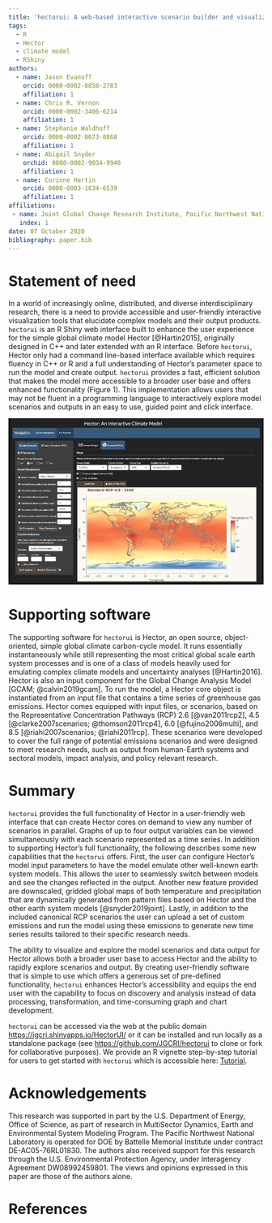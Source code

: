 ```yaml
---
title: 'hectorui: A web-based interactive scenario builder and visualization application for the Hector climate model'
tags:
  - R
  - Hector
  - climate model
  - RShiny
authors:
  - name: Jason Evanoff
    orcid: 0000-0002-8858-2783
    affiliation: 1
  - name: Chris R. Vernon
    orcid: 0000-0002-3406-6214
    affiliation: 1
  - name: Stephanie Waldhoff
    orcid: 0000-0002-8073-0868
    affiliation: 1
  - name: Abigail Snyder
    orchid: 0000-0002-9034-9948
    affiliation: 1  
  - name: Corinne Hartin
    orcid: 0000-0003-1834-6539
    affiliation: 1
affiliations:
 - name: Joint Global Change Research Institute, Pacific Northwest National Laboratory, College Park, MD, USA
   index: 1
date: 07 October 2020
bibliography: paper.bib
---
```


# Statement of need
In a world of increasingly online, distributed, and diverse interdisciplinary research, there is a need to provide accessible and user-friendly interactive visualization tools that elucidate complex models and their output products. `hectorui` is an R Shiny web interface built to enhance the user experience for the simple global climate model Hector [@Hartin2015], originally designed in C++ and later extended with an R interface. Before `hectorui`, Hector only had a command line-based interface available which requires fluency in C++ or R and a full understanding of Hector’s parameter space to run the model and create output. `hectorui` provides a fast, efficient solution that makes the model more accessible to a broader user base and offers enhanced functionality (Figure 1). This implementation allows users that may not be fluent in a programming language to interactively explore model scenarios and outputs in an easy to use, guided point and click interface.

![The map scenario interface to `hectorui` that allows the user to parameterize inputs and visualize run outputs interactively.](figure1.png)

# Supporting software
The supporting software for `hectorui` is Hector, an open source, object-oriented, simple global climate carbon-cycle model. It runs essentially instantaneously while still representing the most critical global scale earth system processes and is one of a class of models heavily used for emulating complex climate models and uncertainty analyses [@Hartin2016]. Hector is also an input component for the Global Change Analysis Model [GCAM; @calvin2019gcam]. To run the model, a Hector core object is instantiated from an input file that contains a time series of greenhouse gas emissions. Hector comes equipped with input files, or scenarios, based on the Representative Concentration Pathways (RCP) 2.6 [@van2011rcp2], 4.5 [@clarke2007scenarios; @thomson2011rcp4], 6.0 [@fujino2006multi], and 8.5 [@riahi2007scenarios; @riahi2011rcp]. These scenarios were developed to cover the full range of potential emissions scenarios and were designed to meet research needs, such as output from human-Earth systems and sectoral models, impact analysis, and policy relevant research.

# Summary
`hectorui` provides the full functionality of Hector in a user-friendly web interface that can create Hector cores on demand to view any number of scenarios in parallel. Graphs of up to four output variables can be viewed simultaneously with each scenario represented as a time series. In addition to supporting Hector’s full functionality, the following describes some new capabilities that the `hectorui` offers.  First, the user can configure Hector’s model input parameters to have the model emulate other well-known earth system models. This allows the user to seamlessly switch between models and see the changes reflected in the output. Another new feature provided are downscaled, gridded global maps of both temperature and precipitation that are dynamically generated from pattern files based on Hector and the other earth system models [@snyder2019joint]. Lastly, in addition to the included canonical RCP scenarios the user can upload a set of custom emissions and run the model using these emissions to generate new time series results tailored to their specific research needs.

The ability to visualize and explore the model scenarios and data output for Hector allows both a broader user base to access Hector and the ability to rapidly explore scenarios and output. By creating user-friendly software that is simple to use which offers a generous set of pre-defined functionality, `hectorui` enhances Hector’s accessibility and equips the end user with the capability to focus on discovery and analysis instead of data processing, transformation, and time-consuming graph and chart development.

`hectorui` can be accessed via the web at the public domain https://jgcri.shinyapps.io/HectorUI/ or it can be installed and run locally as a standalone package (see https://github.com/JGCRI/hectorui to clone or fork for collaborative purposes). We provide an R vignette step-by-step tutorial for users to get started with `hectorui` which is accessible here: [Tutorial](https://jgcri.github.io/hectorui/articles/Tutorial.html).

# Acknowledgements
This research was supported in part by the U.S. Department of Energy, Office of Science, as part of research in MultiSector Dynamics, Earth and Environmental System Modeling Program. The Pacific Northwest National Laboratory is operated for DOE by Battelle Memorial Institute under contract DE-AC05-76RL01830.  The authors also received support for this research through the U.S. Environmental Protection Agency, under Interagency Agreement DW08992459801. The views and opinions expressed in this paper are those of the authors alone.

# References
